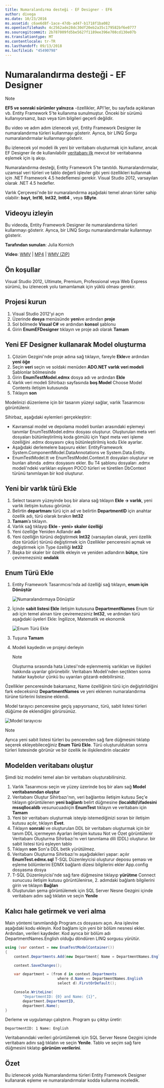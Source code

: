 ```yaml
---
title: Numaralandırma desteği - EF Designer - EF6
author: divega
ms.date: 10/23/2016
ms.assetid: c6ae6d8f-1ace-47db-ad47-b1718f1ba082
ms.openlocfilehash: 4c2562ade28dc30df20eb2a35c179582bf6e0777
ms.sourcegitcommit: 2b787009fd5be5627f1189ee396e708cd130e07b
ms.translationtype: MT
ms.contentlocale: tr-TR
ms.lasthandoff: 09/13/2018
ms.locfileid: "45490798"
---
```

# <a name="enum-support---ef-designer"></a>Numaralandırma desteği - EF Designer
> [!NOTE]
> **EF5 ve sonraki sürümler yalnızca** -özellikler, API'ler, bu sayfada açıklanan vb. Entity Framework 5'te kullanıma sunulmuştur. Önceki bir sürümü kullanıyorsanız, bazı veya tüm bilgileri geçerli değildir.

Bu video ve adım adım izlenecek yol, Entity Framework Designer ile numaralandırma türleri kullanmayı gösterir. Ayrıca, bir LINQ Sorgu numaralandırmalar kullanmayı gösterir.

Bu izlenecek yol modeli ilk yeni bir veritabanı oluşturmak için kullanır, ancak EF Designer ile de kullanılabilir [veritabanı ilk](~/ef6/modeling/designer/workflows/database-first.md) mevcut bir veritabanına eşlemek için iş akışı.

Numaralandırma desteği, Entity Framework 5'te tanıtıldı. Numaralandırmalar, uzamsal veri türleri ve tablo değerli işlevler gibi yeni özellikleri kullanmak için .NET Framework 4.5 hedeflemesi gerekir. Visual Studio 2012, varsayılan olarak .NET 4.5 hedefler.

Varlık Çerçevesi'nde bir numaralandırma aşağıdaki temel alınan türler sahip olabilir: **bayt**, **Int16**, **Int32**, **Int64** , veya **SByte**.

## <a name="watch-the-video"></a>Videoyu izleyin
Bu videoda, Entity Framework Designer ile numaralandırma türleri kullanmayı gösterir. Ayrıca, bir LINQ Sorgu numaralandırmalar kullanmayı gösterir.

**Tarafından sunulan**: Julia Kornich

**Video**: [WMV](http://download.microsoft.com/download/0/7/A/07ADECC9-7893-415D-9F20-8B97D46A37EC/HDI-ITPro-MSDN-winvideo-enumwithdesiger.wmv) | [MP4](http://download.microsoft.com/download/0/7/A/07ADECC9-7893-415D-9F20-8B97D46A37EC/HDI-ITPro-MSDN-mp4video-enumwithdesiger.m4v) | [WMV (ZIP)](http://download.microsoft.com/download/0/7/A/07ADECC9-7893-415D-9F20-8B97D46A37EC/HDI-ITPro-MSDN-winvideo-enumwithdesiger.zip)

## <a name="pre-requisites"></a>Ön koşullar

Visual Studio 2012, Ultimate, Premium, Professional veya Web Express sürümü, bu izlenecek yolu tamamlamak için yüklü olması gerekir.

## <a name="set-up-the-project"></a>Projesi kurun

1.  Visual Studio 2012'yi açın
2.  Üzerinde **dosya** menüsünde **yeni**ve ardından **proje**
3.  Sol bölmede **Visual C\#** ve ardından **konsol** şablonu
4.  Girin **EnumEFDesigner** tıklayın ve proje adı olarak **Tamam**

## <a name="create-a-new-model-using-the-ef-designer"></a>Yeni EF Designer kullanarak Model oluşturma

1.  Çözüm Gezgini'nde proje adına sağ tıklayın, fareyle **Ekle**ve ardından **yeni öğe**
2.  Seçin **veri** seçin ve soldaki menüden **ADO.NET varlık veri modeli** Şablonlar bölmesinde
3.  Girin **EnumTestModel.edmx** dosya adı ve ardından **Ekle**
4.  Varlık veri modeli Sihirbazı sayfasında **boş Model** Choose Model Contents iletişim kutusunda
5.  Tıklayın **son**

Modelinizi düzenleme için bir tasarım yüzeyi sağlar, varlık Tasarımcısı görüntülenir.

Sihirbaz, aşağıdaki eylemleri gerçekleştirir:

-   Kavramsal model ve depolama modeli bunları arasındaki eşlemeyi tanımlar EnumTestModel.edmx dosyası oluşturur. Oluşturulan meta veri dosyaları bütünleştirilmiş koda gömülü için Yapıt meta veri işleme özelliğini .edmx dosyasını çıkış bütünleştirilmiş kodu Ekle ayarlar.
-   Aşağıdaki derlemelere başvuru ekler: EntityFramework System.ComponentModel.DataAnnotations ve System.Data.Entity.
-   EnumTestModel.tt ve EnumTestModel.Context.tt dosyaları oluşturur ve bunları altında .edmx dosyasını ekler. Bu T4 şablonu dosyaları .edmx modeli'ndeki varlıkları eşleyen POCO türleri ve türetilen DbContext türünü tanımlayan bir kod oluşturur.

## <a name="add-a-new-entity-type"></a>Yeni bir varlık türü Ekle

1.  Select tasarım yüzeyinde boş bir alana sağ tıklayın **Ekle -&gt; varlık**, yeni varlık iletişim kutusu görünür.
2.  Belirtin **departmanı** türü için ad ve belirtin **DepartmentID** için anahtar özellik adı, türü olarak bırakın **Int32**
3.  **Tamam**’a tıklayın.
4.  Varlık sağ tıklayıp **Ekle - yeni&gt; skaler özelliği**
5.  Yeni özelliğe Yeniden Adlandır **adı**
6.  Yeni özelliğin türünü değiştirmek **Int32** (varsayılan olarak, yeni özellik dize türüdür) türünü değiştirmek için Özellikler penceresini açmak ve değiştirmek için Type özelliği **Int32**
7.  Başka bir skaler bir özellik ekleyin ve yeniden adlandırın **bütçe**, türe çeviremezsiniz **ondalık**

## <a name="add-an-enum-type"></a>Enum Türü Ekle

1.  Entity Framework Tasarımcısı'nda ad özelliği sağ tıklayın, **enum için Dönüştür**

    ![Numaralandırmaya Dönüştür](~/ef6/media/converttoenum.png)

2.  İçinde **sabit listesi Ekle** iletişim kutusuna **DepartmentNames** Enum tür adı için temel alınan türe çeviremezsiniz **Int32**, ve ardından türü aşağıdaki üyeleri Ekle: İngilizce, Matematik ve ekonomik

    ![Enum Türü Ekle](~/ef6/media/addenumtype.png)

3.  Tuşuna **Tamam**
4.  Modeli kaydedin ve projeyi derleyin
    > [!NOTE]
    > Oluşturma sırasında hata Listesi'nde eşlenmemiş varlıkları ve ilişkileri hakkında uyarılar görünebilir. Veritabanı Modeli'nden seçtikten sonra hatalar kaybolur çünkü bu uyarıları gözardı edebilirsiniz.

Özellikler penceresinde bakarsanız, Name özelliğinin türü için değiştirildiğini fark edeceksiniz **DepartmentNames** ve yeni eklenen numaralandırma türüne türlerini listesine eklendi.

Model tarayıcı penceresine geçiş yapıyorsanız, türü, sabit listesi türleri düğüme de eklendiğini görürsünüz.

![Model tarayıcısı](~/ef6/media/modelbrowser.png)

>[!NOTE]
> Ayrıca yeni sabit listesi türleri bu pencereden sağ fare düğmesini tıklatıp seçerek ekleyebileceğiniz **Enum Türü Ekle**. Türü oluşturulduktan sonra türleri listesinde görünür ve bir özellik ile ilişkilendirin olacaktır

## <a name="generate-database-from-model"></a>Modelden veritabanı oluştur

Şimdi biz modelini temel alan bir veritabanı oluşturabilirsiniz.

1.  Varlık Tasarımcısı seçin ve yüzey üzerinde boş bir alanı sağ **Model veritabanından oluştur**
2.  Veritabanı Oluştur Sihirbazı'nın, veri bağlantısı iletişim kutusu Seç'e tıklayın görüntülenen **yeni bağlantı** belirt düğmesine **(localdb)\\ifadesini mssqllocaldb** vesunucuadıiçin **EnumTest** tıklayın ve veritabanı için **Tamam**
3.  Yeni bir veritabanı oluşturmak isteyip istemediğinizi soran bir iletişim kutusu açılır, tıklayın **Evet**.
4.  Tıklayın **sonraki** ve oluşturulan DDL bir veritabanı oluşturmak için bir tanım DDL içermeyen Ayarları iletişim kutusu Not ve Özet görüntülenir Veritabanı Oluşturma Sihirbazı'nı veri tanımlama dili (DDL) oluşturur. bir sabit listesi türü eşleyen tablo
5.  Tıklayın **son** Son'a DDL betik yürütülmez.
6.  Veritabanı Oluşturma Sihirbazı'nı aşağıdakileri yapar: açılır **EnumTest.edmx.sql** T-SQL Düzenleyicisi oluşturur deposu şeması ve eşleme bölümlerini EDMX bağlantı dizesi bilgilerini ekler App.config dosyasına dosya
7.  T-SQL Düzenleyicisi'nde sağ fare düğmesine tıklayıp **yürütme** Connect sunucusu iletişim kutusu görüntülenirse, 2. adımdaki bağlantı bilgilerini girin ve tıklayın **Bağlan**
8.  Oluşturulan şema görüntülemek için SQL Server Nesne Gezgini içinde veritabanı adını sağ tıklatın ve seçin **Yenile**

## <a name="persist-and-retrieve-data"></a>Kalıcı hale getirmek ve veri alma

Main yöntemi tanımlandığı Program.cs dosyasını açın. Ana işlevine aşağıdaki kodu ekleyin. Kod bağlamı için yeni bir bölüm nesnesi ekler. Ardından, verileri kaydeder. Kod ayrıca bir bölüm adı DepartmentNames.English olduğu döndüren LINQ sorgusu yürütür.

``` csharp
using (var context = new EnumTestModelContainer())
{
    context.Departments.Add(new Department{ Name = DepartmentNames.English });

    context.SaveChanges();

    var department = (from d in context.Departments
                        where d.Name == DepartmentNames.English
                        select d).FirstOrDefault();

    Console.WriteLine(
        "DepartmentID: {0} and Name: {1}",
        department.DepartmentID,  
        department.Name);
}
```

Derleme ve uygulamayı çalıştırın. Program şu çıktıyı üretir:

```
DepartmentID: 1 Name: English
```

Veritabanındaki verileri görüntülemek için SQL Server Nesne Gezgini içinde veritabanı adını sağ tıklatın ve seçin **Yenile**. Tablo ve seçim sağ fare düğmesini tıklatıp **görünüm verilerini**.

## <a name="summary"></a>Özet

Bu izlenecek yolda Numaralandırma türleri Entity Framework Designer kullanarak eşleme ve numaralandırmalar kodda kullanma inceledik. 
